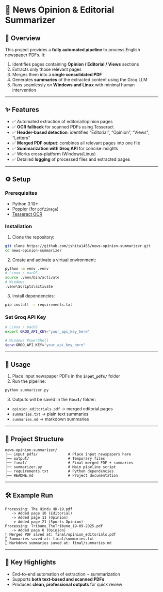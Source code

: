 # 📰 News Opinion & Editorial Summarizer

## 📌 Overview

This project provides a **fully automated pipeline** to process English newspaper PDFs. It:

1. Identifies pages containing **Opinion / Editorial / Views** sections
2. Extracts only those relevant pages
3. Merges them into a **single consolidated PDF**
4. Generates **summaries** of the extracted content using the Groq LLM
5. Runs seamlessly on **Windows and Linux** with minimal human intervention

---

## ✨ Features

* ✅ Automated extraction of editorial/opinion pages
* ✅ **OCR fallback** for scanned PDFs using Tesseract
* ✅ **Header-based detection**: identifies “Editorial”, “Opinion”, “Views”, “Letters”
* ✅ **Merged PDF output**: combines all relevant pages into one file
* ✅ **Summarization with Groq API** for concise insights
* ✅ Works cross-platform (Windows/Linux)
* ✅ Detailed **logging** of processed files and extracted pages

---

## ⚙️ Setup

### Prerequisites

* Python 3.10+
* [Poppler](https://github.com/oschwartz10612/poppler-windows) (for `pdf2image`)
* [Tesseract OCR](https://github.com/tesseract-ocr/tesseract)

### Installation

1. Clone the repository:

```bash
git clone https://github.com/ishita1455/news-opinion-summarizer.git
cd news-opinion-summarizer
```

2. Create and activate a virtual environment:

```bash
python -m venv .venv
# Linux / macOS
source .venv/bin/activate
# Windows
.venv\Scripts\activate
```

3. Install dependencies:

```bash
pip install -r requirements.txt
```

### Set Groq API Key

```bash
# Linux / macOS
export GROQ_API_KEY="your_api_key_here"

# Windows PowerShell
$env:GROQ_API_KEY="your_api_key_here"
```

---

## 🚀 Usage

1. Place input newspaper PDFs in the **`input_pdfs/`** folder
2. Run the pipeline:

```bash
python summarizer.py
```

3. Outputs will be saved in the **`final/`** folder:

* `opinion_editorials.pdf` → merged editorial pages
* `summaries.txt` → plain text summaries
* `summaries.md` → markdown summaries

---

## 📂 Project Structure

```
news-opinion-summarizer/
│── input_pdfs/              # Place input newspapers here
│── output/                  # Temporary files
│── final/                   # Final merged PDF + summaries
│── summarizer.py            # Main pipeline script
│── requirements.txt         # Python dependencies
│── README.md                # Project documentation
```

---

## 🛠 Example Run

```
Processing: The Hindu HD-19.pdf
   -> Added page 10 (Editorial)
   -> Added page 11 (Opinion)
   -> Added page 21 (Sports Opinion)
Processing: Tribune_TheTribune_19-09-2025.pdf
   -> Added page 8 (Opinion)
📄 Merged PDF saved at: final/opinion_editorials.pdf
📝 Summaries saved at: final/summaries.txt
📘 Markdown summaries saved at: final/summaries.md
```

---

## 🎯 Key Highlights

* End-to-end automation of extraction + summarization
* Supports **both text-based and scanned PDFs**
* Produces **clean, professional outputs** for quick review

